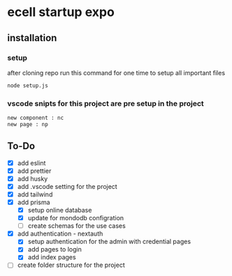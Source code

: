 # ecell startup expo

## installation

### setup 
after cloning repo run this command for one time to setup all important files 
```bash
node setup.js
```

### vscode snipts for this project are pre setup in the project
```bash
new component : nc
new page : np
```

## To-Do

- [x] add eslint
- [x] add prettier
- [x] add husky
- [x] add .vscode setting for the project
- [x] add tailwind
- [x] add prisma
    - [x] setup online database 
    - [x] update for mondodb configration
    - [ ] create schemas for the use cases
- [x] add authentication - nextauth
    - [x] setup authentication for the admin with credential pages
    - [x] add pages to login 
    - [x] add index pages   
- [ ] create folder structure for the project

<!-- create user and add their perpective user git id  -->
